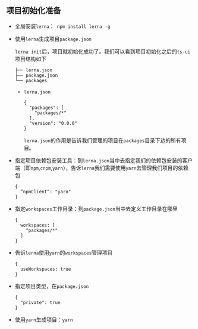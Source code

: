 ## 项目初始化准备

- 全局安装`lerna`：` npm install lerna -g` 

- 使用`lerna`生成项目`package.json`

  `lerna init`后，项目就初始化成功了。我们可以看到项目初始化之后的`ts-ui`项目结构如下

  ```tsx
  ├── lerna.json
  ├── package.json
  └── packages
  ```

  - `lerna.json`

    ```tsx
    {
      "packages": [
        "packages/*"
      ],
      "version": "0.0.0"
    }
    
    ```

    `lerna.json`的作用是告诉我们管理的项目在`packages`目录下边的所有项目。

- 指定项目依赖包安装工具：到`lerna.json`当中去指定我们的依赖包安装的客户端（即`npm`,`cnpm`,`yarn`），告诉`lerna`我们需要使用`yarn`去管理我们项目的依赖包

  ```tsx
  {
    ”npmClient“: "yarn"
  }
  ```

- 指定`workspaces`工作目录：到`package.json`当中去定义工作目录在哪里

  ```tsx
  {
    workspaces: [
      "packages/*"
    ]
  }
  ```

- 告诉`lerna`使用`yarn`的`workspaces`管理项目

  ```tsx
  {
    useWorkspaces: true
  }
  ```

- 指定项目类型，在`package.json`

  ```
  {
    "private": true
  }
  ```

- 使用`yarn`生成项目：`yarn `
